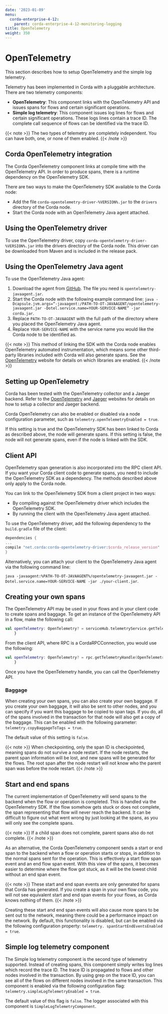 ```yaml
---
date: '2023-01-09'
menu:
  corda-enterprise-4-12:
    parent: corda-enterprise-4-12-monitoring-logging
title: OpenTelemetry
weight: 350
---
```


# OpenTelemetry

This section describes how to setup OpenTelemetry and the simple log telemetry.

Telemetry has been implemented in Corda with a pluggable architecture. There are two telemetry components:

* **OpenTelemetry**: This component links with the OpenTelemetry API and issues spans for flows and certain significant operations.
* **Simple log telemetry**: This component issues log lines for flows and certain significant operations. These logs lines contain a trace ID. The complete call sequence of flows can be identified via the trace ID.

{{< note >}}
The two types of telemetry are completely independent. You can have both, one, or none of them enabled.
{{< /note >}}


## Corda OpenTelemetry integration

The Corda OpenTelemetry component links at compile time with the OpenTelemetry API. In order to produce spans, there is a runtime dependency on the OpenTelemetry SDK.

There are two ways to make the OpenTelemetry SDK available to the Corda node:

* Add the file `corda-opentelemetry-driver-%VERSION%.jar` to the `drivers` directory of the Corda node.
* Start the Corda node with an OpenTelemetry Java agent attached.

## Using the OpenTelemetry driver

To use the OpenTelemetry driver, copy `corda-opentelemetry-driver-%VERSION%.jar` into the drivers directory of the Corda node. This driver can be downloaded from Maven and is included in the release pack.

## Using the OpenTelemetry Java agent

To use the OpenTelemetry Java agent:

1. Download the agent from [GitHub](https://github.com/open-telemetry/opentelemetry-java-instrumentation/releases). The file you need is `opentelemetry-javaagent.jar`.
2. Start the Corda node with the following example command line:
   `java -Dcapsule.jvm.args=“-javaagent:/PATH-TO-OT-JAVAAGENT/opentelemetry-javaagent.jar -Dotel.service.name=YOUR-SERVICE-NAME” -jar corda.jar`.
3. Replace `PATH-TO-OT-JAVAAGENT` with the full path of the directory where you placed the OpenTelemetry Java agent.
4. Replace `YOUR-SERVICE-NAME` with the service name you would like the Corda node to be identified as.

{{< note >}}
This method of linking the SDK with the Corda node enables OpenTelemetry automated instrumentation, which means some other third-party libraries included with Corda will also generate spans. See the [OpenTelemetry](https://opentelemetry.io/docs/concepts/instrumenting-library/) website for details on which libraries are enabled.
{{< /note >}}


## Setting up OpenTelemetry

Corda has been tested with the OpenTelemetry collector and a Jaeger backend. Refer to the [OpenTelemetry](https://opentelemetry.io/docs/collector/) and [Jaeger](https://www.jaegertracing.io/) websites for details on how to setup a collector and Jaeger backend.

Corda OpenTelemetry can also be enabled or disabled via a node configuration parameter, such as `telemetry.openTelemetryEnabled = true`.

If this setting is true and the OpenTelemetry SDK has been linked to Corda as described above, the node will generate spans. If this setting is false, the node will not generate spans, even if the node is linked with the SDK.

## Client API

OpenTelemetry span generation is also incorporated into the RPC client API. If you want your Corda client code to generate spans, you need to include the OpenTelemetry SDK as a dependency. The methods described above only apply to the Corda node.

You can link to the OpenTelemetry SDK from a client project in two ways:

* By compiling against the OpenTelemetry driver which includes the OpenTelemetry SDK.
* By running the client with the OpenTelemetry Java agent attached.

To use the OpenTelemetry driver, add the following dependency to the `build.gradle` file of the client:

```kotlin
dependencies {
...
compile "net.corda:corda-opentelemetry-driver:$corda_release_version"
}
```

Alternatively, you can attach your client to the OpenTelemetry Java agent via the following command line:

`java -javaagent:%PATH-TO-OT-JAVAAGENT%/opentelemetry-javaagent.jar -Dotel.service.name=YOUR-SERVICE-NAME -jar ./your-client.jar`.

## Creating your own spans

The OpenTelemetry API may be used in your flows and in your client code to create spans and baggage. To get an instance of the OpenTelemetry API in a flow, make the following call:

```kotlin
val openTelemetry: OpenTelemetry? = serviceHub.telemetryService.getTelemetryHandle(OpenTelemetry::class.java)
    }
```

From the client API, where RPC is a CordaRPCConnection, you would use the following:

```kotlin
val openTelemetry: OpenTelemetry? = rpc.getTelemetryHandle(OpenTelemetry::class.java)
    }
```
Once you have the OpenTelemetry handle, you can call the OpenTelemetry API.

### Baggage

When creating your own spans, you can also create your own baggage. If you create your own baggage, it will also be sent to other nodes, and you can specify if you want this baggage to be copied to span tags. If you do, all of the spans involved in the transaction for that node will also get a copy of the baggage. This can be enabled with the following parameter:
`telemetry.copyBaggageToTags = true`.

The default value of this setting is `false`.

{{< note >}}
When checkpointing, only the span ID is checkpointed, meaning spans do not survive a node restart. If the node restarts, the parent span information will be lost, and new spans will be generated for the flows. The root span after the node restart will not know who the parent span was before the node restart.
{{< /note >}}

## Start and end spans

The current implementation of OpenTelemetry will send spans to the backend when the flow or operation is completed. This is handled via the OpenTelemetry SDK. If the flow somehow gets stuck or does not complete, the span representing that flow will never reach the backend. It can be difficult to figure out what went wrong by just looking at the spans, as you will only see the complete spans.

{{< note >}}
If a child span does not complete, parent spans also do not complete.
{{< /note >}}

As an alternative, the Corda OpenTelemetry component sends a start or end span to the backend when a flow or operation starts or stops, in addition to the normal spans sent for the operation. This is effectively a start flow span event and an end flow span event. With this view of the spans, it becomes easier to determine where the flow got stuck, as it will be the lowest child without an end span event.

{{< note >}}
These start and end span events are only generated for spans that Corda has generated. If you create a span in your own flow code, you will not see equivalent start and end span events for your flows, as Corda knows nothing of them.
{{< /note >}}

Creating these start and end span events will also cause more spans to be sent out to the network, meaning there could be a performance impact on the network. By default, this functionality is disabled, but can be enabled via the following configuration property:
`telemetry. spanStartEndEventsEnabled = true`.

## Simple log telemetry component

The Simple log telemetry component is the second type of telemetry supported. Instead of creating spans, this component simply writes log lines which record the trace ID. The trace ID is propagated to flows and other nodes involved in the transaction. By using grep on the trace ID, you can see all of the flows on different nodes involved in the same transaction. This component is enabled via the following configuration flag: `telemetry.simpleLogTelemetryEnabled = true`.

The default value of this flag is `false`. The logger associated with this component is `SimpleLogTelemetryComponent`.
